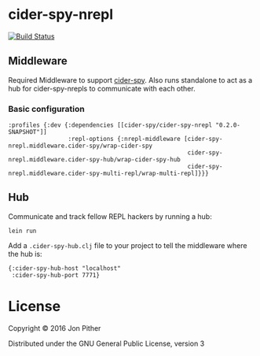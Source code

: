 # cider-spy-nrepl

[![Build Status](https://travis-ci.org/jonpither/cider-spy-nrepl.svg?branch=master)](https://travis-ci.org/jonpither/cider-spy-nrepl)

## Middleware

Required Middleware to support
[cider-spy](https://github.com/jonpither/cider-spy). Also runs standalone to
act as a hub for cider-spy-nrepls to communicate with each other.

### Basic configuration

    :profiles {:dev {:dependencies [[cider-spy/cider-spy-nrepl "0.2.0-SNAPSHOT"]]
                     :repl-options {:nrepl-middleware [cider-spy-nrepl.middleware.cider-spy/wrap-cider-spy
                                                       cider-spy-nrepl.middleware.cider-spy-hub/wrap-cider-spy-hub
                                                       cider-spy-nrepl.middleware.cider-spy-multi-repl/wrap-multi-repl]}}}
## Hub

Communicate and track fellow REPL hackers by running a hub:

`lein run`

Add a `.cider-spy-hub.clj` file to your project to tell the middleware
where the hub is:

    {:cider-spy-hub-host "localhost"
     :cider-spy-hub-port 7771}

# License

Copyright © 2016 Jon Pither

Distributed under the GNU General Public License, version 3
